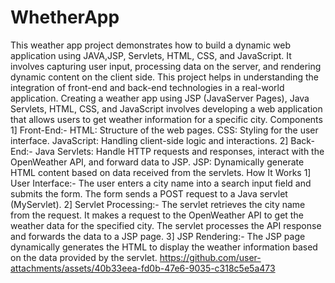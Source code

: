 # WhetherApp
This weather app project demonstrates how to build a dynamic web application using JAVA,JSP, Servlets, HTML, CSS, and JavaScript. It involves capturing user input, processing data on the server, and rendering dynamic content on the client side. This project helps in understanding the integration of front-end and back-end technologies in a real-world application.
Creating a weather app using JSP (JavaServer Pages), Java Servlets, HTML, CSS, and JavaScript involves developing a web application that allows users to get weather information for a specific city. 
Components 
1] Front-End:-
HTML: Structure of the web pages.
CSS: Styling for the user interface.
JavaScript: Handling client-side logic and interactions.
2] Back-End:-
Java Servlets: Handle HTTP requests and responses, interact with the OpenWeather API, and forward data to JSP.
JSP: Dynamically generate HTML content based on data received from the servlets.
How It Works
1] User Interface:-
The user enters a city name into a search input field and submits the form.
The form sends a POST request to a Java servlet (MyServlet).
2] Servlet Processing:-
The servlet retrieves the city name from the request.
It makes a request to the OpenWeather API to get the weather data for the specified city.
The servlet processes the API response and forwards the data to a JSP page.
3] JSP Rendering:-
The JSP page dynamically generates the HTML to display the weather information based on the data provided by the servlet.
https://github.com/user-attachments/assets/40b33eea-fd0b-47e6-9035-c318c5e5a473
